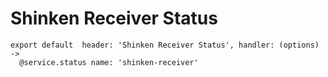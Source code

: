 
# Shinken Receiver Status

    export default  header: 'Shinken Receiver Status', handler: (options) ->
      @service.status name: 'shinken-receiver'
